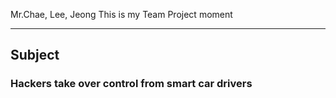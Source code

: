 Mr.Chae, Lee, Jeong
This is my Team Project moment<hr/>
## Subject
### Hackers take over control from smart car drivers

